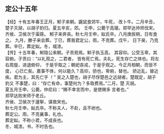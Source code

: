 ## 定公十五年

【经】十有五年春王正月，邾子来朝。鼷鼠食郊牛，牛死，
改卜牛。二月辛丑，楚子灭胡，以胡子豹归。夏五辛亥，郊。
壬申，公薨于高寝。郑罕达帅师伐宋。齐侯、卫侯次于渠蒢。
邾子来奔丧。秋七月壬申，姒氏卒。八月庚辰朔，日有食之。
九月，滕子来会葬。丁巳，葬我君定公，雨，不克葬。戊午，
日下昊，乃克葬。辛巳，葬定姒。冬，城漆。  
【传】十五年春，邾隐公来朝。子贡观焉。邾子执玉高，
其容仰。公受玉卑，其容俯。子贡曰：“以礼观之，二君者，
皆有死亡焉。夫礼，死生存亡之体也。将左右周旋，进退俯仰，
于是乎取之；朝祀丧戎，于是乎观之。今正月相朝，而皆不度，
心已亡矣。嘉事不体，何以能久？高仰，骄也，卑俯，替也。
骄近乱，替近疾。君为主，其先亡乎 ！”
吴之入楚也，胡子尽俘楚邑之近胡者。楚既定，胡子豹又
不事楚，曰：“存亡有命，事楚何为？多取费焉。”二月，楚
灭胡。  
夏五月壬申，公薨。仲尼曰：“赐不幸言而中，是使赐多
言者也。”  
郑罕达败宋师于老丘。  
齐侯、卫侯次于蘧挐，谋救宋也。  
秋七月壬申，姒氏卒。不称夫人，不赴，且不祔也。  
葬定公。雨，不克襄事，礼也。  
葬定姒。不称小君，不成丧也。  
冬，城漆。书，不时告也。  



